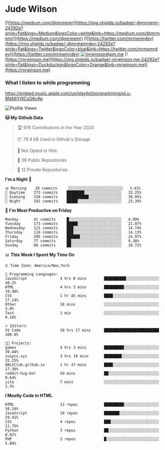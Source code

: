 # Jude Wilson
[![https://medium.com/@mrmemr](https://img.shields.io/badge/-@mrmemr-24292e?style=flat&logo=Medium&logoColor=white&link=https://medium.com/@mrmemr)](https://medium.com/@mrmemr)
[![https://twitter.com/mrmemrdev](https://img.shields.io/badge/-@mrmemrdev-24292e?style=flat&logo=Twitter&logoColor=blue&link=https://twitter.com/mrmemrdev)](https://twitter.com/mrmemrdev)
[![mrwinson@pm.me](https://img.shields.io/badge/-mrwinson@pm.me-24292e?style=flat&logo=ProtonMail&logoColor=Grey&link=mailto:mrwinson@pm.me)](mailto:mrwinson@pm.me)
[![https://mrwinson.me](https://img.shields.io/badge/-mrwinson.me-24292e?style=flat&logo=Duckduckgo&logoColor=Orange&link=mrwinson.me)](https://mrwinson.me) 

### What I listen to while programming
https://embed.music.apple.com/us/playlist/programming/pl.u-BNA6YjXCzG6v9p

<!--START_SECTION:waka-->
![Profile Views](http://img.shields.io/badge/Profile%20Views-25-blue)

**🐱 My Github Data** 

> 🏆 976 Contributions in the Year 2020
 > 
> 📦 79.4 kB Used in Github's Storage 
 > 
> 🚫 Not Opted to Hire
 > 
> 📜 38 Public Repositories
 > 
> 🔑 12 Private Repositories 

**I'm a Night 🦉** 

```text
🌞 Morning    28 commits     ░░░░░░░░░░░░░░░░░░░░░░░░░   3.41% 
🌆 Daytime    273 commits    ████████░░░░░░░░░░░░░░░░░   33.25% 
🌃 Evening    328 commits    ██████████░░░░░░░░░░░░░░░   39.95% 
🌙 Night      192 commits    █████░░░░░░░░░░░░░░░░░░░░   23.39%

```
📅 **I'm Most Productive on Friday** 

```text
Monday       41 commits     █░░░░░░░░░░░░░░░░░░░░░░░░   4.99% 
Tuesday      173 commits    █████░░░░░░░░░░░░░░░░░░░░   21.07% 
Wednesday    121 commits    ███░░░░░░░░░░░░░░░░░░░░░░   14.74% 
Thursday     116 commits    ███░░░░░░░░░░░░░░░░░░░░░░   14.13% 
Friday       205 commits    ██████░░░░░░░░░░░░░░░░░░░   24.97% 
Saturday     77 commits     ██░░░░░░░░░░░░░░░░░░░░░░░   9.38% 
Sunday       88 commits     ██░░░░░░░░░░░░░░░░░░░░░░░   10.72%

```


📊 **This Week I Spent My Time On** 

```text
⌚︎ Time Zone: America/New_York

💬 Programming Languages: 
JavaScript               4 hrs 8 mins        ██████████░░░░░░░░░░░░░░░   40.2% 
HTML                     4 hrs 3 mins        █████████░░░░░░░░░░░░░░░░   39.48% 
CSS                      1 hr 45 mins        ████░░░░░░░░░░░░░░░░░░░░░   17.14% 
Other                    18 mins             ░░░░░░░░░░░░░░░░░░░░░░░░░   3.0% 
Text                     1 min               ░░░░░░░░░░░░░░░░░░░░░░░░░   0.18%

🔥 Editors: 
VS Code                  10 hrs 17 mins      █████████████████████████   100.0%

🐱‍💻 Projects: 
games                    4 hrs 3 mins        █████████░░░░░░░░░░░░░░░░   39.44% 
suspcs.xyz               3 hrs 19 mins       ████████░░░░░░░░░░░░░░░░░   32.25% 
8BitClub.github.io       1 hr 47 mins        ████░░░░░░░░░░░░░░░░░░░░░   17.36% 
reddit-hug-bot           59 mins             ██░░░░░░░░░░░░░░░░░░░░░░░   9.64% 
site                     7 mins              ░░░░░░░░░░░░░░░░░░░░░░░░░   1.3%

```

**I Mostly Code in HTML** 

```text
HTML                     13 repos            █████████░░░░░░░░░░░░░░░░   38.24% 
JavaScript               10 repos            ███████░░░░░░░░░░░░░░░░░░   29.41% 
CSS                      4 repos             ███░░░░░░░░░░░░░░░░░░░░░░   11.76% 
Python                   3 repos             ██░░░░░░░░░░░░░░░░░░░░░░░   8.82% 
PHP                      2 repos             █░░░░░░░░░░░░░░░░░░░░░░░░   5.88%

```



<!--END_SECTION:waka-->
